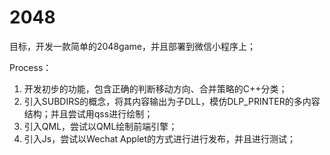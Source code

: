 # 2048

目标，开发一款简单的2048game，并且部署到微信小程序上；

Process：
1. 开发初步的功能，包含正确的判断移动方向、合并策略的C++分类；
2. 引入SUBDIRS的概念，将其内容输出为子DLL，模仿DLP_PRINTER的多内容结构；并且尝试用qss进行绘制；
3. 引入QML，尝试以QML绘制前端引擎；
4. 引入Js，尝试以Wechat Applet的方式进行进行发布，并且进行测试；